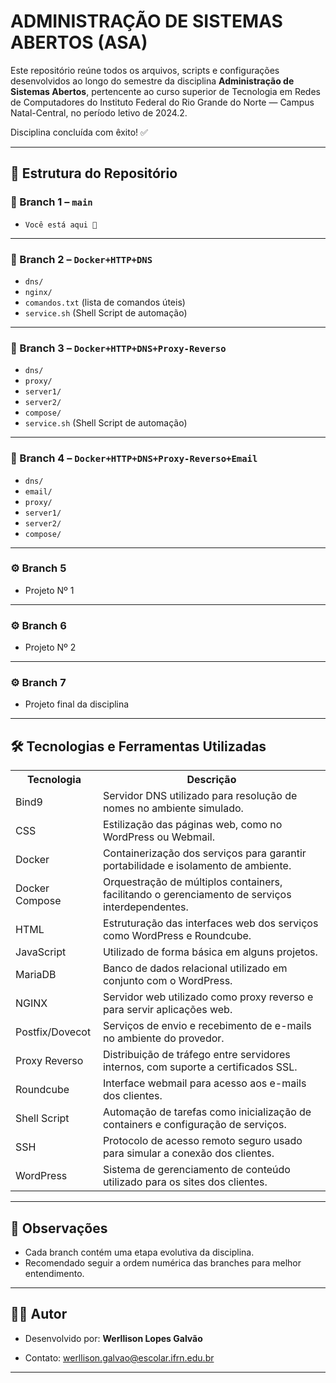 # ADMINISTRAÇÃO DE SISTEMAS ABERTOS (ASA)  

Este repositório reúne todos os arquivos, scripts e configurações desenvolvidos ao longo do semestre da disciplina **Administração de Sistemas Abertos**, pertencente ao curso superior de Tecnologia em Redes de Computadores do Instituto Federal do Rio Grande do Norte — Campus Natal-Central, no período letivo de 2024.2.

Disciplina concluída com êxito! ✅

---

## 📂 Estrutura do Repositório

### 🔀 Branch 1 – `main`
- `Você está aqui 📍`

---

### 🔀 Branch 2 – `Docker+HTTP+DNS`
- `dns/`
- `nginx/`
- `comandos.txt` (lista de comandos úteis)
- `service.sh` (Shell Script de automação)

---

### 🔀 Branch 3 – `Docker+HTTP+DNS+Proxy-Reverso`
- `dns/`
- `proxy/`
- `server1/`
- `server2/`
- `compose/`
- `service.sh` (Shell Script de automação)

---

### 🔀 Branch 4 – `Docker+HTTP+DNS+Proxy-Reverso+Email`
- `dns/`
- `email/`
- `proxy/`
- `server1/`
- `server2/`
- `compose/`

---

### ⚙️ Branch 5
- Projeto Nº 1

---

### ⚙️ Branch 6
- Projeto Nº 2

---

### ⚙️ Branch 7
- Projeto final da disciplina

---

## 🛠️ Tecnologias e Ferramentas Utilizadas
<table>
  <tr>
    <th>Tecnologia</th>
    <th>Descrição</th>
  </tr>
  <tr>
    <td>Bind9</td>
    <td>Servidor DNS utilizado para resolução de nomes no ambiente simulado.</td>
  </tr>
  <tr>
    <td>CSS</td>
    <td>Estilização das páginas web, como no WordPress ou Webmail.</td>
  </tr>
  <tr>
    <td>Docker</td>
    <td>Containerização dos serviços para garantir portabilidade e isolamento de ambiente.</td>
  </tr>
  <tr>
    <td>Docker Compose</td>
    <td>Orquestração de múltiplos containers, facilitando o gerenciamento de serviços interdependentes.</td>
  </tr>
  <tr>
    <td>HTML</td>
    <td>Estruturação das interfaces web dos serviços como WordPress e Roundcube.</td>
  </tr>
  <tr>
    <td>JavaScript</td>
    <td>Utilizado de forma básica em alguns projetos.</td>
  </tr>
  <tr>
    <td>MariaDB</td>
    <td>Banco de dados relacional utilizado em conjunto com o WordPress.</td>
  </tr>
  <tr>
    <td>NGINX</td>
    <td>Servidor web utilizado como proxy reverso e para servir aplicações web.</td>
  </tr>
  <tr>
    <td>Postfix/Dovecot</td>
    <td>Serviços de envio e recebimento de e-mails no ambiente do provedor.</td>
  </tr>
  <tr>
    <td>Proxy Reverso</td>
    <td>Distribuição de tráfego entre servidores internos, com suporte a certificados SSL.</td>
  </tr>
  <tr>
    <td>Roundcube</td>
    <td>Interface webmail para acesso aos e-mails dos clientes.</td>
  </tr>
  <tr>
    <td>Shell Script</td>
    <td>Automação de tarefas como inicialização de containers e configuração de serviços.</td>
  </tr>
  <tr>
    <td>SSH</td>
    <td>Protocolo de acesso remoto seguro usado para simular a conexão dos clientes.</td>
  </tr>
  <tr>
    <td>WordPress</td>
    <td>Sistema de gerenciamento de conteúdo utilizado para os sites dos clientes.</td>
  </tr>
</table>

---

## 📌 Observações
- Cada branch contém uma etapa evolutiva da disciplina.
- Recomendado seguir a ordem numérica das branches para melhor entendimento.

---

## 👨‍💻 Autor
- Desenvolvido por: **Werllison Lopes Galvão**

- Contato: werllison.galvao@escolar.ifrn.edu.br

---
